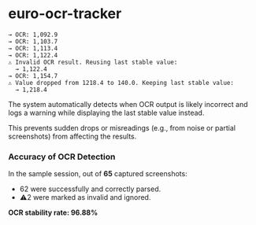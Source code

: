 # euro-ocr-tracker
```
→ OCR: 1,092.9
→ OCR: 1,103.7
→ OCR: 1,113.4
→ OCR: 1,122.4
⚠︎ Invalid OCR result. Reusing last stable value:
  → 1,122.4
→ OCR: 1,154.7
⚠︎ Value dropped from 1218.4 to 140.0. Keeping last stable value:
  → 1,218.4
```

The system automatically detects when OCR output is likely incorrect and logs a warning while displaying the last stable value instead.


This prevents sudden drops or misreadings (e.g., from noise or partial screenshots) from affecting the results.

### Accuracy of OCR Detection

In the sample session, out of **65** captured screenshots:
- 62 were successfully and correctly parsed.
- ⚠2 were marked as invalid and ignored.

**OCR stability rate: 96.88%**
